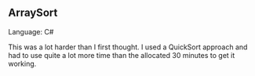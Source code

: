 ## ArraySort

Language: C# 

This was a lot harder than I first thought. I used a QuickSort approach and had to use quite a lot more time than the allocated 30 minutes to get it working.
